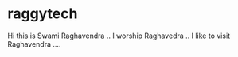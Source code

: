 # raggytech

Hi this is Swami Raghavendra .. I worship Raghavedra .. I like to visit Raghavendra ....

